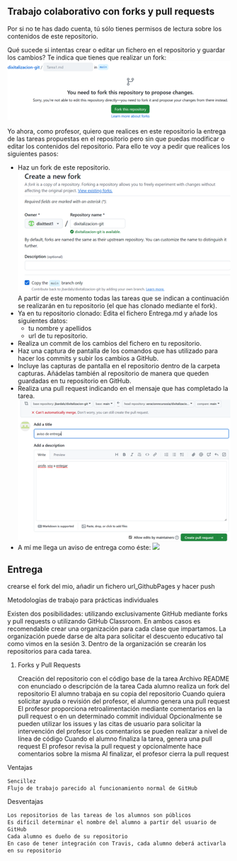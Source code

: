 
## Trabajo colaborativo con forks y pull requests

Por si no te has dado cuenta, tú sólo tienes permisos de lectura sobre los contenidos de este repositorio.

Qué sucede si intentas crear o editar un fichero en el repositorio y guardar los cambios? Te indica que tienes que realizar un fork:
![](imgs/fork_message.png)

Yo ahora, como profesor, quiero que realices en este repositorio la entrega de las tareas propuestas en el repositorio pero sin que puedas modificar o editar los contenidos del repositorio. Para ello te voy a pedir que realices los siguientes pasos:
- Haz un fork de este repositorio.
  ![](imgs/create_fork.png)
  A partir de este momento todas las tareas que se indican a continuación se realizarán en tu repositorio (el que has clonado mediante el fork).
- Ya en tu repositorio clonado: Edita el fichero Entrega.md y añade los siguientes datos:
    - tu nombre y apellidos
    -  url de tu repositorio.
- Realiza un commit de los cambios del fichero en tu repositorio.
- Haz una captura de pantalla de los comandos que has utilizado para hacer los commits y subir los cambios a GitHub.
- Incluye las capturas de pantalla en el repositorio dentro de la carpeta capturas. Añádelas también al repositorio de manera que queden guardadas en tu repositorio en GitHub.
- Realiza una pull request indicando en el mensaje que has completado la tarea.
  ![](imgs/create_pull_request.png)
- A mí me llega un aviso de entrega como éste:
 ![](chegada_pull_request.png)


## Entrega

crearse el fork del mio, añadir un fichero url_GithubPages y hacer push


Metodologías de trabajo para prácticas individuales

Existen dos posibilidades: utilizando exclusivamente GitHub mediante forks y pull requests o utilizando GitHub Classroom. En ambos casos es recomendable crear una organización para cada clase que impartamos. La organización puede darse de alta para solicitar el descuento educativo tal como vimos en la sesión 3. Dentro de la organización se crearán los repositorios para cada tarea.
1. Forks y Pull Requests

    Creación del repositorio con el código base de la tarea
    Archivo README con enunciado o descripción de la tarea
    Cada alumno realiza un fork del repositorio
    El alumno trabaja en su copia del repositorio
    Cuando quiera solicitar ayuda o revisión del profesor, el alumno genera una pull request
    El profesor proporciona retroalimentación mediante comentarios en la pull request o en un determinado commit individual
    Opcionalmente se pueden utilizar los issues y las citas de usuario para solicitar la intervención del profesor
    Los comentarios se pueden realizar a nivel de línea de código
    Cuando el alumno finaliza la tarea, genera una pull request
    El profesor revisa la pull request y opcionalmente hace comentarios sobre la misma
    Al finalizar, el profesor cierra la pull request

Ventajas

    Sencillez
    Flujo de trabajo parecido al funcionamiento normal de GitHub

Desventajas

    Los repositorios de las tareas de los alumnos son públicos
    Es difícil determinar el nombre del alumno a partir del usuario de GitHub
    Cada alumno es dueño de su repositorio
    En caso de tener integración con Travis, cada alumno deberá activarla en su repositorio

